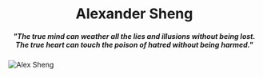 <h1 align="center">Alexander Sheng</h1>
<h5 align="center">"The true mind can weather all the lies and illusions without being lost. The true heart can touch the poison of hatred without being harmed."</h5>

![Alex Sheng](https://intrepidbird.me/images/intrepidmaths.jpg)

<!---
realrealAlexS/realrealAlexS is a ✨ special ✨ repository because its `README.md` (this file) appears on your GitHub profile.
You can click the Preview link to take a look at your changes.
--->
